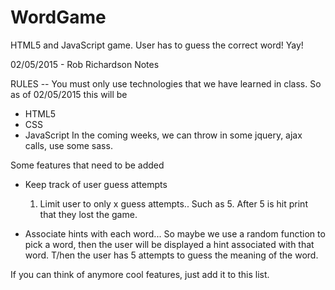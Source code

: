 # WordGame
HTML5 and JavaScript game.  User has to guess the correct word!  Yay!


02/05/2015 - Rob Richardson Notes

RULES -- You must only use technologies that we have learned in class.  So as of 02/05/2015 this will be
   - HTML5
   - CSS
   - JavaScript
In the coming weeks, we can throw in some jquery, ajax calls, use some sass.  

Some features that need to be added 

  * Keep track of user guess attempts
     1. Limit user to only x guess attempts.. Such as 5.  After 5 is hit print that they lost the game.
  
  * Associate hints with each word... So maybe we use a random function to pick a word, then the user will
    be displayed a hint associated with that word.  T/hen the user has 5 attempts to guess the meaning of
    the word.  
    

If you can think of anymore cool features, just add it to this list.
